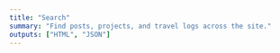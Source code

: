 ```yaml
---
title: "Search"
summary: "Find posts, projects, and travel logs across the site."
outputs: ["HTML", "JSON"]
---
```

